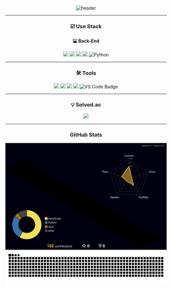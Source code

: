 <div align="center">

<!-- 헤더 이미지 -->
<img src="https://capsule-render.vercel.app/api?section=header&type=waving&color=auto&height=150&fontSize=30&animation=twinkling&text=Hello👋" alt="header" />

---

### ☑️ Use Stack

#### 💻 Back-End  
<img src="https://img.shields.io/badge/java-F44336.svg?style=for-the-badge&logo=java&logoColor=white" />
<img src="https://img.shields.io/badge/spring-8BC34A.svg?style=for-the-badge&logo=spring&logoColor=white" />
<img src="https://img.shields.io/badge/spring boot-6DB33F.svg?style=for-the-badge&logo=springboot&logoColor=white" />
<img src="https://img.shields.io/badge/mysql-4479A1.svg?style=for-the-badge&logo=mysql&logoColor=white" />
<img alt="Python" src ="https://img.shields.io/badge/Python-3776AB.svg?&style=for-the-badge&logo=Python&logoColor=white"/>

---

### 🛠️ Tools

<img src="https://img.shields.io/badge/notion-white.svg?style=for-the-badge&logo=notion&logoColor=black" />
<img src="https://img.shields.io/badge/git-F14232.svg?style=for-the-badge&logo=git&logoColor=white" />
<img src="https://img.shields.io/badge/github-181717.svg?style=for-the-badge&logo=github&logoColor=white" />
<img src="https://img.shields.io/badge/intellij-20232a.svg?style=for-the-badge&logo=intellijidea&logoColor=white" />
<img src="https://img.shields.io/badge/VSCode-007ACC.svg?style=for-the-badge&logo=visualstudiocode&logoColor=white" alt="VS Code Badge">

---
### 💡 Solved.ac
<img src="http://mazassumnida.wtf/api/v2/generate_badge?boj=kmj0715" />

--- 
### GitHub Stats
	
![](./profile-3d-contrib/profile-night-rainbow.svg)
<img src="https://github.com/KnD0715/KnD0715/blob/output/github-contribution-grid-snake.svg"/>

</div>
